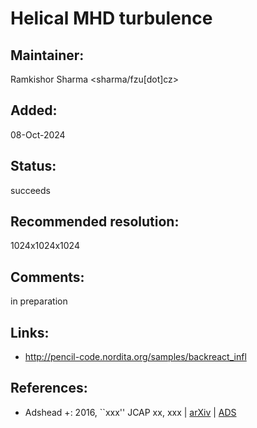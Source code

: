  Helical MHD turbulence
==========================

## Maintainer:

Ramkishor Sharma <sharma/fzu[dot]cz>

## Added:

08-Oct-2024

## Status:

succeeds

## Recommended resolution:

1024x1024x1024

## Comments:

in preparation

## Links:
* http://pencil-code.nordita.org/samples/backreact_infl

## References:

*  Adshead +: 2016, ``xxx'' JCAP xx, xxx |
   [arXiv](https://arxiv.org/abs/xxxx.xxxx) |
   [ADS](http://adsabs.harvard.edu/abs/xxx)
